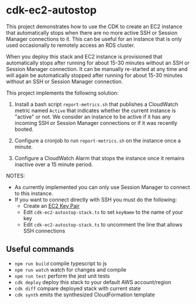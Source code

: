 # cdk-ec2-autostop

This project demonstrates how to use the CDK to create an EC2 instance
that automatically stops when there are no more active SSH or Session
Manager connections to it. This can be useful for an instance that
is only used occasionally to remotely access an RDS cluster.

When you deploy this stack and EC2 instance is provisioned that 
automatically stops after running for about 15-30 minutes without an 
SSH or Session Manager connection. It can be manually re-started at 
any time and will again be automatically stopped after running for 
about 15-30 minutes without an SSH or Session Manager connection.

This project implements the following solution:

1) Install a bash script `report-metrics.sh` that publishes a CloudWatch
metric named `Active` that indicates whether the current instance is
"active" or not. We consider an instance to be active if it has any incoming
SSH or Session Manager connections or if it was recently booted.

2) Configure a cronjob to run `report-metrics.sh` on the instance once
a minute.

3) Configure a CloudWatch Alarm that stops the instance once it
remains inactive over a 15 minute period.

NOTES:
- As currently implemented you can only use Session Manager to connect to this instance.
- If you want to connect directly with SSH you must do the following:
    - Create an [EC2 Key Pair](https://console.aws.amazon.com/ec2/v2/home?region=us-east-1#KeyPairs)
    - Edit `cdk-ec2-autostop-stack.ts` to set `keyName` to the name of your key
    - Edit `cdk-ec2-autostop-stack.ts` to uncomment the line that allows SSH connections

## Useful commands

 * `npm run build`   compile typescript to js
 * `npm run watch`   watch for changes and compile
 * `npm run test`    perform the jest unit tests
 * `cdk deploy`      deploy this stack to your default AWS account/region
 * `cdk diff`        compare deployed stack with current state
 * `cdk synth`       emits the synthesized CloudFormation template
